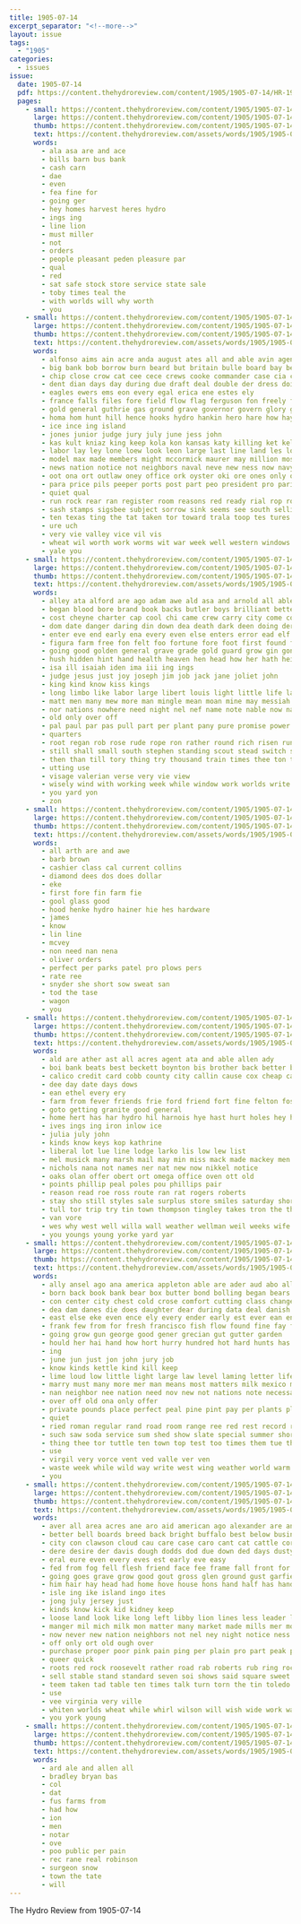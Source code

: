 ```yaml
---
title: 1905-07-14
excerpt_separator: "<!--more-->"
layout: issue
tags:
  - "1905"
categories:
  - issues
issue:
  date: 1905-07-14
  pdf: https://content.thehydroreview.com/content/1905/1905-07-14/HR-1905-07-14.pdf
  pages:
    - small: https://content.thehydroreview.com/content/1905/1905-07-14/small/HR-1905-07-14-01.jpg
      large: https://content.thehydroreview.com/content/1905/1905-07-14/large/HR-1905-07-14-01.jpg
      thumb: https://content.thehydroreview.com/content/1905/1905-07-14/thumbnails/HR-1905-07-14-01.jpg
      text: https://content.thehydroreview.com/assets/words/1905/1905-07-14/HR-1905-07-14-01.txt
      words:
        - ala asa are and ace
        - bills barn bus bank
        - cash carn
        - dae
        - even
        - fea fine for
        - going ger
        - hey homes harvest heres hydro
        - ings ing
        - line lion
        - must miller
        - not
        - orders
        - people pleasant peden pleasure par
        - qual
        - red
        - sat safe stock store service state sale
        - toby times teal the
        - with worlds will why worth
        - you
    - small: https://content.thehydroreview.com/content/1905/1905-07-14/small/HR-1905-07-14-02.jpg
      large: https://content.thehydroreview.com/content/1905/1905-07-14/large/HR-1905-07-14-02.jpg
      thumb: https://content.thehydroreview.com/content/1905/1905-07-14/thumbnails/HR-1905-07-14-02.jpg
      text: https://content.thehydroreview.com/assets/words/1905/1905-07-14/HR-1905-07-14-02.txt
      words:
        - alfonso aims ain acre anda august ates all and able avin agent ane ard ary ackins ald are army american ave ago asa
        - big bank bob borrow burn beard but britain bulle board bay begun bustle began better been ber body bea bixby bonds bool business burwell bis brilliant bade bins best black bureau boswell
        - chip close crow cat cee cece crews cooke commander case cia clayton church credit coln county cargo court course coe council cotton con civil city call car comfort cause cure chi cost can calvert congress cattle carnegie crew coven corpora
        - dent dian days day during due draft deal double der dress doing deeds deen dip dear dawes date desire deputy
        - eagles ewers ems eon every egal erica ene estes ely
        - france falls files fore field flow flag ferguson fon freely fair for full few farm force fine fake front fae fort frisco fall french from first forty fred fleet farmer
        - gold general guthrie gas ground grave governor govern glory given garrison good gett
        - homa hom hunt hill hence hooks hydro hankin hero hare how hays high had her hard held him hen hold hobart holding honor has hundred
        - ice ince ing island
        - jones junior judge jury july june jess john
        - kas kult kniaz king keep kola kon kansas katy killing ket kelsey
        - labor lay ley lone loew look leon large last line land les lodge life loats
        - model max made members might mccormick maurer may million moss miller manner mitch mitchell myers mcalester mone mill many martial must morning moore man mee mccurtain mass more men
        - news nation notice not neighbors naval neve new ness now navy nat
        - oot ona ort outlaw oney office ork oyster oki ore ones only over ory
        - para price pils peeper ports post part peo president pro paris plan porter pos proper people phelps pomp panta park plane present public press pull phillips pauls paster paul per pla prom
        - quiet qual
        - run rock rear ran register room reasons red ready rial rop roosevelt root roots ros rogers ripa rust
        - sash stamps sigsbee subject sorrow sink seems see south selling ship sailors states state shaw seed sur spin southern soon sous solomon saa sell sary side she silver senator stock shave sampson sasser sailing sells sharpe super switch step sol schools stead send shall sae sunday such september said sat special seek sea sid senior
        - ten texas ting the tat taken tor toward trala toop tes tures toll towns take terri them tae then talk tary train tho tams thee temp thoburn thing tine than thi topping
        - ure uch
        - very vie valley vice vil vis
        - wheat wil worth work worms wit war week well western windows went west wearing with winter will washington way while walner was want white weeks wall wagoner wilt
        - yale you
    - small: https://content.thehydroreview.com/content/1905/1905-07-14/small/HR-1905-07-14-03.jpg
      large: https://content.thehydroreview.com/content/1905/1905-07-14/large/HR-1905-07-14-03.jpg
      thumb: https://content.thehydroreview.com/content/1905/1905-07-14/thumbnails/HR-1905-07-14-03.jpg
      text: https://content.thehydroreview.com/assets/words/1905/1905-07-14/HR-1905-07-14-03.txt
      words:
        - alley ata alford are ago adam awe ald asa and arnold all able arm
        - began blood bore brand book backs butler boys brilliant better bis but been blind back bex bible borne brought bank bold brain bear bars bral blow bar bright bet birth bring bath bow bade
        - cost cheyne charter cap cool chi came crew carry city come comes chew carrion christ cream church chance car can certain cover circle cant clear clause camp con companion charles character cambridge count coffee crimes cartersville course chain courier
        - dom date danger daring din down dea death dark deen doing der divin days dow due dry done doubt drew door day desir deal during dering doctor
        - enter eve end early ena every even else enters error ead elf
        - figura farm free fon felt foo fortune fore foot first found for fee from french fear fellow fine fan freedom front fed favor far few fears
        - going good golden general grave grade gold guard grow gin gone game goods given grew gate getting
        - hush hidden hint hand health heaven hen head how her hath height handy had honor hide hou half heard has held hands horse hole hearing hie high home honorable holy him heart hove
        - isa ill isaiah iden ima iii ing ings
        - judge jesus just joy joseph jim job jack jane joliet john
        - king kind know kiss kings
        - long limbo like labor large libert louis light little life lad lawyer last lord ling lot lonis laws lang learned leap louisville looke let luck lesson lit lamb love less look lore lady
        - matt men many mew more man mingle mean moan mine may messiah mens merges mon matter mar much moment most morris money marvel made morning manner mans meyer morn means must
        - nor nations nowhere need night nel nef name note nable now nation not never new
        - old only over off
        - pal paul par pas pull part per plant pany pure promise power partner prosper police phil pay price peal pat powders pool plan providence pretty pound prophet palm pleasure place pine people ponder peace pillow powder pleas
        - quarters
        - root regan rob rose rude rope ron rather round rich risen running rochelle rag ray rain rick reason room real ready rainy run red rom rising ran rank rice ree
        - still shall small south stephen standing scout stead switch servant screen short share steel show sin self secret soul single salts said see seo silks save slight stuff severe surprise stable seven sell shake sorrows sons sleep safe smith slick store stake set starch shows safo sim say stranger saw space slain second such son study signal sense seed sprinkle sur sary savior states sins strength sorrow soon smell
        - then than till tory thing try thousand train times thee ton talk them taken tender tong trost too town track tobacco thou tomb top ture tam thi tone tho tell tombs take taste tas trust the takes tea trail
        - utting use
        - visage valerian verse very vie view
        - wisely wind with working week while window work worlds write wood want west willing well wagon win watch wild word will wall wise water words world why went way was worst
        - you yard yon
        - zon
    - small: https://content.thehydroreview.com/content/1905/1905-07-14/small/HR-1905-07-14-04.jpg
      large: https://content.thehydroreview.com/content/1905/1905-07-14/large/HR-1905-07-14-04.jpg
      thumb: https://content.thehydroreview.com/content/1905/1905-07-14/thumbnails/HR-1905-07-14-04.jpg
      text: https://content.thehydroreview.com/assets/words/1905/1905-07-14/HR-1905-07-14-04.txt
      words:
        - all arth are and awe
        - barb brown
        - cashier class cal current collins
        - diamond dees dos does dollar
        - eke
        - first fore fin farm fie
        - gool glass good
        - hood henke hydro hainer hie hes hardware
        - james
        - know
        - lin line
        - mcvey
        - non need nan nena
        - oliver orders
        - perfect per parks patel pro plows pers
        - rate ree
        - snyder she short sow sweat san
        - tod the tase
        - wagon
        - you
    - small: https://content.thehydroreview.com/content/1905/1905-07-14/small/HR-1905-07-14-05.jpg
      large: https://content.thehydroreview.com/content/1905/1905-07-14/large/HR-1905-07-14-05.jpg
      thumb: https://content.thehydroreview.com/content/1905/1905-07-14/thumbnails/HR-1905-07-14-05.jpg
      text: https://content.thehydroreview.com/assets/words/1905/1905-07-14/HR-1905-07-14-05.txt
      words:
        - ald are ather ast all acres agent ata and able allen ady
        - boi bank beats best beckett boynton bis brother back better butcher
        - calico credit card cobb county city callin cause cox cheap candy curtain cool carl charles
        - dee day date days dows
        - ean ethel every ery
        - farm from fever friends frie ford friend fort fine felton foss frank first for
        - goto getting granite good general
        - home hert has har hydro hil harnois hye hast hurt holes hey henry hardware hun hand heads her hild
        - ives ings ing iron inlow ice
        - julia july john
        - kinds know keys kop kathrine
        - liberal lot lue line lodge larko lis low lew list
        - mel musick many marsh mail may min miss mack made mackey men monday med mish
        - nichols nana not names ner nat new now nikkel notice
        - oaks olan offer obert ort omega office oven ott old
        - points phillip peal poles pou phillips pair
        - reason read roe ross route ran rat rogers roberts
        - stay sho still styles sale surplus store smiles saturday short sich sewing september she stone second sell sick settle
        - tull tor trip try tin town thompson tingley takes tron the thy
        - van vore
        - wes why west well willa wall weather wellman weil weeks wife wal wheat windows was work went will window want wonder week with
        - you youngs young yorke yard yar
    - small: https://content.thehydroreview.com/content/1905/1905-07-14/small/HR-1905-07-14-06.jpg
      large: https://content.thehydroreview.com/content/1905/1905-07-14/large/HR-1905-07-14-06.jpg
      thumb: https://content.thehydroreview.com/content/1905/1905-07-14/thumbnails/HR-1905-07-14-06.jpg
      text: https://content.thehydroreview.com/assets/words/1905/1905-07-14/HR-1905-07-14-06.txt
      words:
        - ally ansel ago ana america appleton able are ader aud abo all apt age adel auth and american
        - born back book bank bear box butter bond bolling began bears bay berry better been bottle brand becker boynton boston brain but body brought barnett blue bliss bar
        - con center city chest cold crose comfort cutting class change cream course company cording comes cal confidential chew colon cook conte can cat creek console cine clover cation come castoria chi cure care cattle clear cen
        - dea dam danes die does daughter dear during data deal danish dairy der dae day demand doing denmark duck days done deep del
        - east else eke even ence ely every ender early est ever ean english
        - frank few from for fresh francisco fish flow found fine fay floor figures forget frum foot fruit free french field fall full
        - going grow gun george good gener grecian gut gutter garden
        - hould her hai hand how hort hurry hundred hot hard hunts has him hove happy high hall hands home health harris had
        - ing
        - june jun just jon john jury job
        - know kinds kettle kind kill keep
        - lime loud low little light large law level laming letter life laundry lydia like linen land look laws last latt lit
        - marry must many more mer man means most matters milk mexico matter money milburn marke men maas maple mort made manuel may mery maude mass minn mate much
        - nan neighbor nee nation need nov new not nations note necessary nelle night nia name nails never now
        - over off old ona only offer
        - private pounds place perfect peal pine pint pay per plants plant pinkham peed past person people pas prudent piece peo pass pia potash pro park papa pink points pound pleasant peoria peta poke pree persons
        - quiet
        - ried roman regular rand road room range ree red rest record rate
        - such saw soda service sum shed show slate special summer shor she sin seth swift swallow schools shirts severe sport shall salts stiff strawberry size style smell starch streets stables stable state sult shoe soon swing sick san sides string sare slow stich smooth sat six sell street sot sings
        - thing thee tor tuttle ten town top test too times them tue than toral thams then till tam thi tho the take taste
        - use
        - virgil very vorce vent ved valle ver ven
        - waste week while wild way write west wing weather world warm was water walk work weeks white wright wish words wheat wider with well wil wife why win will wie worn want
        - you
    - small: https://content.thehydroreview.com/content/1905/1905-07-14/small/HR-1905-07-14-07.jpg
      large: https://content.thehydroreview.com/content/1905/1905-07-14/large/HR-1905-07-14-07.jpg
      thumb: https://content.thehydroreview.com/content/1905/1905-07-14/thumbnails/HR-1905-07-14-07.jpg
      text: https://content.thehydroreview.com/assets/words/1905/1905-07-14/HR-1905-07-14-07.txt
      words:
        - aver all area acres ane aro aid american ago alexander are and aud america age
        - better bell boards breed back bright buffalo best below business been blessing body bin breeding brist blue boy basse blood betsey backs began buy breath boast brands bulk bottle baptist box bath ball but baby
        - city con clawson cloud cau care case caro cant cat cattle cor come calla church can company cura camp carmi coffee came cross cause cure chance clover coo county cann crisp cold
        - dere desire der davis dough dodds dod due down ded days dusty dainty dark deal doe day door deen doubt dust drain does doctor dairy
        - eral eure even every eves est early eve easy
        - fed from fog fell flesh friend face fee frame fall front for favor fern free fake found floor fair fine frost falling few foray faith first
        - going goes grave grow good gout gross glen ground gust garfield grand getting guess
        - him hair hay head had home hove house hons hand half has handle heck her heads hunts hearty hot hour hun homes ham husband how hands
        - isle ing ike island ingo ites
        - jong july jersey just
        - kinds know kick kid kidney keep
        - loose land look like long left libby lion lines less leader laundry lunch love luse lebanon live lat little last larger
        - manger mil mich milk mon matter many market made mills mer more manu maine much may mans mcneill milks magazine mere must morning moy man marth mile miles most mow merit
        - now never new nation neighbors not nel ney night notice ness normandy
        - off only ort old ough over
        - purchase proper poor pink pain ping per plain pro part peak plants place pure people pald pale president pay peo pack poll par pat pears price present
        - queer quick
        - roots red rock roosevelt rather road rab roberts rub ring rochelle rough running rest remedies rang rot rain reason
        - sell stable stand standard seven soi shows said square sweet summer stables stant stlouis send spring see she still sary seem seen strange story show start scales school starch states strength sunday shearing streets set sum shoe spells strong senator small soll saw severe secret spice shower side sor sale soap
        - teem taken tad table ten times talk turn torn the tin toledo than throw tick timon then tho thing tell tae thi tal trial trom tongue try tse tailor take truly tome them thomas
        - use
        - vee virginia very ville
        - whiten worlds wheat while whirl wilson will wish wide work wall with world wala why wess woolson winter water wool way wait was well weak weeks williams
        - you york young
    - small: https://content.thehydroreview.com/content/1905/1905-07-14/small/HR-1905-07-14-08.jpg
      large: https://content.thehydroreview.com/content/1905/1905-07-14/large/HR-1905-07-14-08.jpg
      thumb: https://content.thehydroreview.com/content/1905/1905-07-14/thumbnails/HR-1905-07-14-08.jpg
      text: https://content.thehydroreview.com/assets/words/1905/1905-07-14/HR-1905-07-14-08.txt
      words:
        - ard ale and allen all
        - bradley bryan bas
        - col
        - dat
        - fus farms from
        - had how
        - ion
        - men
        - notar
        - ove
        - poo public per pain
        - rec rane real robinson
        - surgeon snow
        - town the tate
        - will
---
```


The Hydro Review from 1905-07-14

<!--more-->

